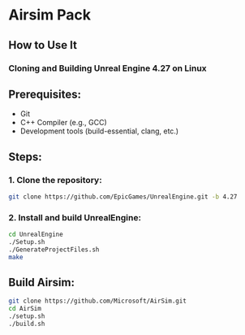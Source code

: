 # Airsim Pack

## How to Use It

### Cloning and Building Unreal Engine 4.27 on Linux

## Prerequisites:
- Git
- C++ Compiler (e.g., GCC)
- Development tools (build-essential, clang, etc.)


## Steps:

### 1. Clone the repository:
```bash
git clone https://github.com/EpicGames/UnrealEngine.git -b 4.27
```

### 2. Install and build UnrealEngine:
```bash
cd UnrealEngine
./Setup.sh
./GenerateProjectFiles.sh
make
```

## Build Airsim:
```bash
git clone https://github.com/Microsoft/AirSim.git
cd AirSim
./setup.sh
./build.sh
```
